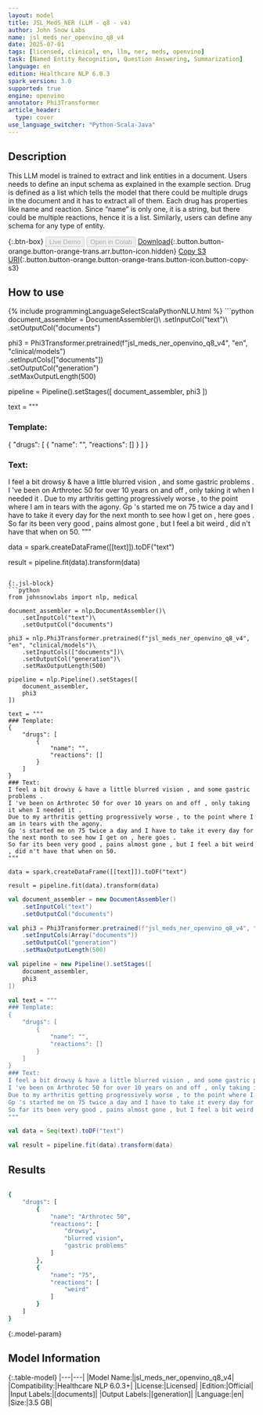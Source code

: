 ```yaml
---
layout: model
title: JSL_MedS_NER (LLM - q8 - v4)
author: John Snow Labs
name: jsl_meds_ner_openvino_q8_v4
date: 2025-07-01
tags: [licensed, clinical, en, llm, ner, meds, openvino]
task: [Named Entity Recognition, Question Answering, Summarization]
language: en
edition: Healthcare NLP 6.0.3
spark_version: 3.0
supported: true
engine: openvino
annotator: Phi3Transformer
article_header:
  type: cover
use_language_switcher: "Python-Scala-Java"
---
```


## Description

This LLM model is trained to extract and link entities in a document. Users needs to define an input schema as explained in the example section. Drug is defined as a list which tells the model that there could be multiple drugs in the document and it has to extract all of them. Each drug has properties like name and reaction. Since “name” is only one, it is a string, but there could be multiple reactions, hence it is a list. Similarly, users can define any schema for any type of entity.

{:.btn-box}
<button class="button button-orange" disabled>Live Demo</button>
<button class="button button-orange" disabled>Open in Colab</button>
[Download](https://s3.amazonaws.com/auxdata.johnsnowlabs.com/clinical/models/jsl_meds_ner_openvino_q8_v4_en_6.0.3_3.0_1751358785691.zip){:.button.button-orange.button-orange-trans.arr.button-icon.hidden}
[Copy S3 URI](s3://auxdata.johnsnowlabs.com/clinical/models/jsl_meds_ner_openvino_q8_v4_en_6.0.3_3.0_1751358785691.zip){:.button.button-orange.button-orange-trans.button-icon.button-copy-s3}

## How to use



<div class="tabs-box" markdown="1">
{% include programmingLanguageSelectScalaPythonNLU.html %}
```python
document_assembler = DocumentAssembler()\
    .setInputCol("text")\
    .setOutputCol("documents")

phi3 = Phi3Transformer.pretrained(f"jsl_meds_ner_openvino_q8_v4", "en", "clinical/models")\
    .setInputCols(["documents"])\
    .setOutputCol("generation")\
    .setMaxOutputLength(500)

pipeline = Pipeline().setStages([
    document_assembler,
    phi3
])

text = """
### Template:
{
    "drugs": [
        {
            "name": "",
            "reactions": []
        }
    ]
}
### Text:
I feel a bit drowsy & have a little blurred vision , and some gastric problems .
I 've been on Arthrotec 50 for over 10 years on and off , only taking it when I needed it .
Due to my arthritis getting progressively worse , to the point where I am in tears with the agony.
Gp 's started me on 75 twice a day and I have to take it every day for the next month to see how I get on , here goes .
So far its been very good , pains almost gone , but I feel a bit weird , did n't have that when on 50.
"""

data = spark.createDataFrame([[text]]).toDF("text")

result = pipeline.fit(data).transform(data)
```

{:.jsl-block}
```python
from johnsnowlabs import nlp, medical

document_assembler = nlp.DocumentAssembler()\
    .setInputCol("text")\
    .setOutputCol("documents")

phi3 = nlp.Phi3Transformer.pretrained(f"jsl_meds_ner_openvino_q8_v4", "en", "clinical/models")\
    .setInputCols(["documents"])\
    .setOutputCol("generation")\
    .setMaxOutputLength(500)

pipeline = nlp.Pipeline().setStages([
    document_assembler,
    phi3
])

text = """
### Template:
{
    "drugs": [
        {
            "name": "",
            "reactions": []
        }
    ]
}
### Text:
I feel a bit drowsy & have a little blurred vision , and some gastric problems .
I 've been on Arthrotec 50 for over 10 years on and off , only taking it when I needed it .
Due to my arthritis getting progressively worse , to the point where I am in tears with the agony.
Gp 's started me on 75 twice a day and I have to take it every day for the next month to see how I get on , here goes .
So far its been very good , pains almost gone , but I feel a bit weird , did n't have that when on 50.
"""

data = spark.createDataFrame([[text]]).toDF("text")

result = pipeline.fit(data).transform(data)
```
```scala
val document_assembler = new DocumentAssembler()
    .setInputCol("text")
    .setOutputCol("documents")

val phi3 = Phi3Transformer.pretrained(f"jsl_meds_ner_openvino_q8_v4", "en", "clinical/models")
    .setInputCols(Array("documents"))
    .setOutputCol("generation")
    .setMaxOutputLength(500)

val pipeline = new Pipeline().setStages([
    document_assembler,
    phi3
])

val text = """
### Template:
{
    "drugs": [
        {
            "name": "",
            "reactions": []
        }
    ]
}
### Text:
I feel a bit drowsy & have a little blurred vision , and some gastric problems .
I 've been on Arthrotec 50 for over 10 years on and off , only taking it when I needed it .
Due to my arthritis getting progressively worse , to the point where I am in tears with the agony.
Gp 's started me on 75 twice a day and I have to take it every day for the next month to see how I get on , here goes .
So far its been very good , pains almost gone , but I feel a bit weird , did n't have that when on 50.
"""

val data = Seq(text).toDF("text")

val result = pipeline.fit(data).transform(data)
```
</div>

## Results

```bash

{
    "drugs": [
        {
            "name": "Arthrotec 50",
            "reactions": [
                "drowsy",
                "blurred vision",
                "gastric problems"
            ]
        },
        {
            "name": "75",
            "reactions": [
                "weird"
            ]
        }
    ]
}

```

{:.model-param}
## Model Information

{:.table-model}
|---|---|
|Model Name:|jsl_meds_ner_openvino_q8_v4|
|Compatibility:|Healthcare NLP 6.0.3+|
|License:|Licensed|
|Edition:|Official|
|Input Labels:|[documents]|
|Output Labels:|[generation]|
|Language:|en|
|Size:|3.5 GB|